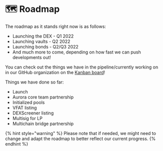 # 🗺 Roadmap

The roadmap as it stands right now is as follows:

* Launching the DEX - Q1 2022
* Launching vaults - Q2 2022
* Launching bonds - Q2/Q3 2022
* And much more to come, depending on how fast we can push developments out!

You can check out the things we have in the pipeline/currently working on in our GitHub organization on the [Kanban board](https://github.com/orgs/Amaterasu-Finance/projects/1)!

Things we have done so far:

* Launch
* Aurora core team partnership
* Initialized pools
* VFAT listing
* DEXScreener listing
* Multisig for LP
* Multichain bridge partnership

{% hint style="warning" %}
Please note that if needed, we might need to change and adapt the roadmap to better reflect our current progress.
{% endhint %}
